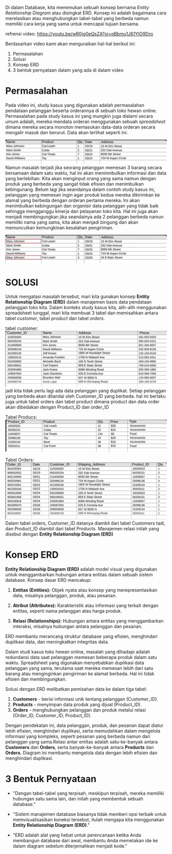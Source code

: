 Di dalam Database, kita menemukan sebuah konsep bernama *Entity Relationship Diagram* atau disingkat ERD. Konsep ini adalah bagaimana cara merelasikan atau menghubungkan tabel-tabel yang berbeda namun memiliki cara kerja yang sama untuk mencapai tujuan bersama.

refrensi video: https://youtu.be/wR0jg0eQsZA?si=qBbmu1J61YIO9Dro

Berdasarkan video kami akan menguraikan hal-hal berikut ini:
1. Permasalahan
2. Solusi
3. Konsep ERD
4. 3 bentuk pernyataan dalam yang ada di dalam video
# Permasalahan

Pada video ini, study kasus yang digunakan adalah permasalahan pendataan pelanggan beserta orderannya di sebuah toko hewan online. Permasalahan pada study kasus ini yang mungkin juga dialami secara umum adalah, mereka mendata orderan menggunakan sebuah *spreadsheet* dimana mereka secara monoton memasukan data-data orderan secara mengalir masuk dan berurut. Data akan terlihat seperti ini:

![](Assets/erd1.jpg)
Namun masalah terjadi jika seorang pelanggan memesan 3 barang secara bersamaan dalam satu waktu, hal ini akan menimnbulkan informasi dan data yang berlebihan. Kita akan menginput orang yang sama namun dengan produk yang berbeda yang sangat tidak efisien dan menimbulkan kebingunang. Belum lagi jika seandainya dalam contoh study kasus ini, pelanggan yang memesan ingin agar produk kedua mereka dikirimkan ke alamat yang berbeda dengan orderan pertama mereka. Ini akan menimbulkan kebingungan dan organisir data pelanggan yang tidak baik sehingga mengganggu kinerja dan pelayanan toko kita. Hal ini juga akan menjadi membingungkan jika seandainya ada 2 pelanggan berbeda namun memiliki nama yang sama, kita akan menjadi bingung dan akan memunculkan kemungkinan kesalahan pengiriman.

![](Assets/erd2.jpg)
# SOLUSI
Untuk mengatasi masalah tersebut, mari kita gunakan konsep **Entity Relationship Diagram (ERD)** dalam manajemen basis data pendataan pelanggan toko kita. Dalam konteks study kasus kita, alih-alih menggunakan spreadsheet tunggal, mari kita membuat 3 tabel dan memisahkan antara tabel *customer*, tabel *product* dan tabel *orders*.  

tabel customer:
![](Assets/erd3.jpg)
jadi kita tidak perlu lagi ada data pelanggan yang duplikat. Setiap pelanggan yang berbeda akan ditandai oleh Customer_ID yang berbeda. hal ini berlaku juga untuk tabel orders dan tabel product dimana product dan data order akan dibedakan dengan Product_ID dan order_ID

Tabel Producs:
![](Assets/erd4.jpg)

Tabel Orders:
![](Assets/erd5.jpg)
Dalam tabel orders, Customer_ID datanya diambil dari tabel Customers tadi, dan Product_ID diambil dari tabel Products. Manajemen relasi inilah yang disebut dengan **Entity Relationship Diagram (ERD)**

# Konsep ERD
**Entity Relationship Diagram (ERD)** adalah model visual yang digunakan untuk menggambarkan hubungan antara entitas dalam sebuah sistem database. Konsep dasar ERD mencakup:

1. **Entitas (Entities):** Objek nyata atau konsep yang merepresentasikan data, misalnya pelanggan, produk, atau pesanan.
    
2. **Atribut (Attributes):** Karakteristik atau informasi yang terkait dengan entitas, seperti nama pelanggan atau harga produk.
    
3. **Relasi (Relationships):** Hubungan antara entitas yang menggambarkan interaksi, misalnya hubungan antara pelanggan dan pesanan.
    
ERD membantu merancang struktur database yang efisien, menghindari duplikasi data, dan meningkatkan integritas data.

Dalam studi kasus toko hewan online, masalah yang dihadapi adalah redundansi data saat pelanggan memesan beberapa produk dalam satu waktu. Spreadsheet yang digunakan menyebabkan duplikasi data pelanggan yang sama, terutama saat mereka memesan lebih dari satu barang atau menginginkan pengiriman ke alamat berbeda. Hal ini tidak efisien dan membingungkan.

Solusi dengan ERD melibatkan pemisahan data ke dalam tiga tabel:

1. **Customers** - berisi informasi unik tentang pelanggan (Customer_ID).
2. **Products** - menyimpan data produk yang dijual (Product_ID).
3. **Orders** - menghubungkan pelanggan dan produk melalui relasi (Order_ID, Customer_ID, Product_ID).

Dengan pendekatan ini, data pelanggan, produk, dan pesanan dapat diatur lebih efisien, menghindari duplikasi, serta memudahkan dalam mengelola informasi yang kompleks, seperti pesanan yang berbeda namun dari pelanggan yang sama.Relasi antar entitas adalah satu-ke-banyak antara **Customers** dan **Orders**, serta banyak-ke-banyak antara **Products** dan **Orders**. Diagram ini membantu mengelola data dengan lebih efisien dan menghindari duplikasi.

# 3 Bentuk Pernyataan

- "Dengan tabel-tabel yang terpisah, meskipun terpisah, mereka memiliki hubungan satu sama lain, dan inilah yang membentuk sebuah database."
    
- "Sistem manajemen database biasanya tidak memberi opsi terbaik untuk memvisualisasikan koneksi tersebut, itulah mengapa kita menggunakan **Entity Relationship Diagram (ERD)**."
    
- "ERD adalah alat yang hebat untuk perencanaan ketika Anda membangun database dari awal, membantu Anda memetakan ide ke dalam diagram sebelum diterjemahkan menjadi kode."